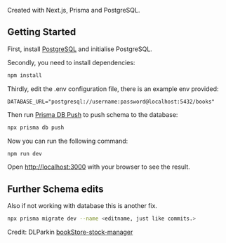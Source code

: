 Created with Next.js, Prisma and PostgreSQL.

## Getting Started

First, install [PostgreSQL](https://www.postgresql.org/) and initialise PostgreSQL.

Secondly, you need to install dependencies:

```bash
npm install
```

Thirdly, edit the .env configuration file, there is an example env provided:

```
DATABASE_URL="postgresql://username:password@localhost:5432/books"
```

Then run [Prisma DB Push](https://www.prisma.io/docs/reference/api-reference/command-reference#db-push) to push schema to the database:

```bash
npx prisma db push
```

Now you can run the following command:

```bash
npm run dev
```

Open [http://localhost:3000](http://localhost:3000) with your browser to see the result.

## Further Schema edits


Also if not working with database this is another fix.

```bash
npx prisma migrate dev --name <editname, just like commits.>
```

Credit: DLParkin [bookStore-stock-manager](https://github.com/DLParkin/bookStore-stock-manager)
